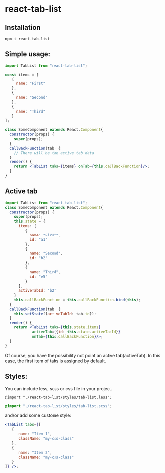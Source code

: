 # react-tab-list


## Installation

```
npm i react-tab-list
```

## Simple usage: 


```jsx
import TabList from "react-tab-list";

const items = [
   {
     name: "First"
   },
   {
     name: "Second"
   },
   {
     name: "Third"
   }
];

class SomeComponent extends React.Component{
  constructor(props) {
    super(props);
  {
  callBackFunction(tab) {
    // There will be the active tab data
  }
  render() {
    return <TabList tabs={items} onTab={this.callBackFunction}/>;
  }
}
```


## Active tab

```jsx
import TabList from "react-tab-list";
class SomeComponent extends React.Component{
  constructor(props) {
    super(props);
    this.state = {
      items: [
         {
           name: "First",
           id: "a1"
         },
         {
           name: "Second",
           id: "b2"
         },
         {
           name: "Third",
           id: "e5"
         }
      ],
      activeTabId: "b2"
    }
    this.callBackFunction = this.callBackFunction.bind(this);
  {
  callBackFunction(tab) {
    this.setState({activeTabId: tab.id});
  }
  render() {
    return <TabList tabs={this.state.items} 
            activeTab={{id: this.state.activeTabId}} 
            onTab={this.callBackFunction}/>;
  }
}
```
Of course, you have the possibility not point an active tab(activeTab). In this case, the first item of tabs is assigned by default.


## Styles:

You can include less, scss or css file in your project.

```less
@import "./react-tab-list/styles/tab-list.less";
``` 

```scss
@import "./react-tab-list/styles/tab-list.scss";
``` 

and/or add some custome style:

```jsx
<TabList tabs={[
   {
      name: "Item 1",
      className: "my-css-class"
   },
   {
      name: "Item 2",
      className: "my-css-class"
   }
]} />;

```
